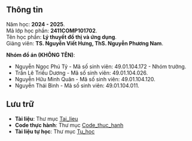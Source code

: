 ## Thông tin
Năm học: **2024 - 2025**.  
Mã lớp học phần: **2411COMP101702**.  
Tên học phần: **Lý thuyết đồ thị và ứng dụng**.  
Giảng viên: **TS. Nguyễn Viết Hưng, ThS. Nguyễn Phương Nam**.  

**Nhóm đồ án (KHÔNG TÊN)**:
- Nguyễn Ngọc Phú Tỷ - Mã số sinh viên: 49.01.104.172 - Nhóm trưởng.
- Trần Lê Triều Dương - Mã số sinh viên: 49.01.104.026.
- Nguyễn Hữu Minh Quân - Mã số sinh viên: 49.01.104.120.
- Nguyễn Thái Bình - Mã số sinh viên: 49.01.104.011.

## Lưu trữ
- **Tài liệu**: Thư mục [Tai_lieu](/Tai_lieu/)
- **Code thực hành**: Thư mục [Code_thuc_hanh](/Code_thuc_hanh/)
- **Tài liệu tự học**: Thư mục [Tu_hoc](/Tu_hoc/)
